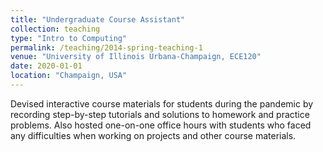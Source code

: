 ```yaml
---
title: "Undergraduate Course Assistant"
collection: teaching
type: "Intro to Computing"
permalink: /teaching/2014-spring-teaching-1
venue: "University of Illinois Urbana-Champaign, ECE120"
date: 2020-01-01
location: "Champaign, USA"
---
```


Devised interactive course materials for students during the pandemic by recording step-by-step tutorials and solutions to homework and practice problems. Also hosted one-on-one office hours with students who faced any difficulties when working on projects and other course materials.